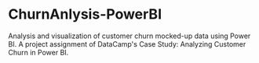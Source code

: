 # ChurnAnlysis-PowerBI
Analysis and visualization of customer churn mocked-up data using Power BI. A project assignment of DataCamp's Case Study: Analyzing Customer Churn in Power BI.
